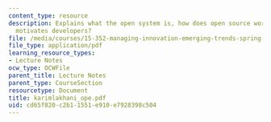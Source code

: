 ```yaml
---
content_type: resource
description: Explains what the open system is, how does open source work and what
  motivates developers?
file: /media/courses/15-352-managing-innovation-emerging-trends-spring-2005/cd65f820c2b11551e910e7928398c504_karimlakhani_ope.pdf
file_type: application/pdf
learning_resource_types:
- Lecture Notes
ocw_type: OCWFile
parent_title: Lecture Notes
parent_type: CourseSection
resourcetype: Document
title: karimlakhani_ope.pdf
uid: cd65f820-c2b1-1551-e910-e7928398c504
---
```

